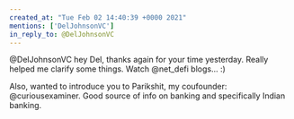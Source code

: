 ```yaml
---
created_at: "Tue Feb 02 14:40:39 +0000 2021"
mentions: ['DelJohnsonVC']
in_reply_to: @DelJohnsonVC
---
```


@DelJohnsonVC hey Del, thanks again for your time yesterday. Really helped me clarify some things. Watch @net_defi blogs... :)

Also, wanted to introduce you to Parikshit, my coufounder: @curiousexaminer. Good source of info on banking and specifically Indian banking.